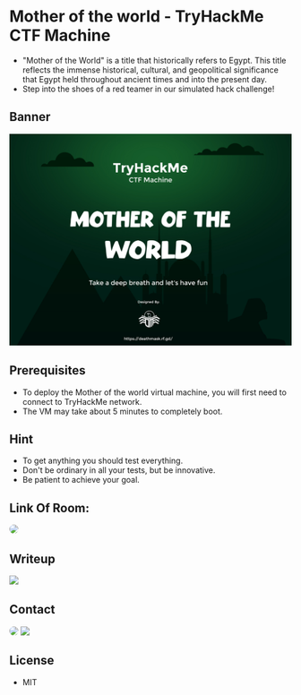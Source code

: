 # Mother of the world -  TryHackMe CTF Machine
* "Mother of the World" is a title that historically refers to Egypt. This title reflects the immense historical, cultural, and geopolitical significance that Egypt held throughout ancient times and into the present day.
* Step into the shoes of a red teamer in our simulated hack challenge! 

## Banner

![mother of the world Desktop Banner](./website-demo-image/Motw_ctf.jpg "Desktop Banner")

## Prerequisites
* To deploy the Mother of the world virtual machine, you will first need to connect to TryHackMe network.
* The VM may take about 5 minutes to completely boot.

## Hint
* To get anything you should test everything.
* Don't be ordinary in all your tests, but be innovative.
* Be patient to achieve your goal.

## Link Of Room: 
<a  href="https://tryhackme.com/jr/m0ther0fthew0rld" target="_blank"><img src="https://custom-icon-badges.herokuapp.com/badge/TryHackMe-262c3e?style=for-the-badge&logo=tryhackme&logoColor=white" style="border-radius: 30px" target="_blank"></a>

## Writeup

<a  href="https://github.com/Death-Mask/Mother-of-the-world/blob/main/writeup.md" target="_blank"><img src="https://custom-icon-badges.herokuapp.com/badge/Writeup-yellow?style=for-the-badge&logo=writeup&logoColor=white"></a>


## Contact

<p align="left" >
  <a  href="https://www.linkedin.com/in/ahmed-abd-alalim-286768299/" target="_blank"><img src="https://img.shields.io/badge/-LinkedIn-%230077B5?style=for-the-badge&logo=linkedin&logoColor=white" style="border-radius: 30px" target="_blank"></a>
  <a  href="https://github.com/Death-Mask" target="_blank"><img src="https://img.shields.io/badge/GitHub-000000?style=for-the-badge&logo=github&logoColor=whit style="border-radius: 30px" target="_blank"></a>
</p>

## License

* MIT
